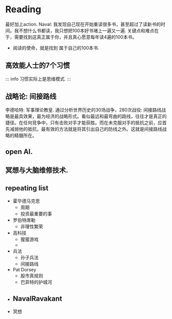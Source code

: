 # Reading 
最好加上action.
Naval: 我发现自己现在开始重读很多书，甚至超过了读新书的时间。我不想什么书都读，我只想把100本好书堵上一遍又一遍. 关键点和难点在于，需要找到这真正属于你，并且真心愿意每年读4遍的100本书。

- 阅读的使命，就是找到 属于自己的100本书.



## 高效能人士的7个习惯
::: info
习惯实际上是思维模式.
:::

## 战略论: 间接路线
李德哈特: 军事理论教皇. 通过分析世界历史的30场战争，280次战役: 间接路线战略是最具效果，最为经济的战略形式。看似最远和最弯曲的路线，往往才是真正的捷径。在任何竞争中，只有击败对手才能获胜。而在未克服对手的抵抗之前，应首先减弱他的抵抗，最有效的方法就是将其引出自己的防线之外。这就是间接路线战略的精髓所在。
## open AI.

## 冥想与大脑维修技术.

## repeating list
- 霍华德马克思
  - 周期
  - 投资最重要的事
- 罗伯特席勒
  - 非理性繁荣
- 高科技
  - 猩猩游戏
  - 
- 兵法
  - 孙子兵法
  - 间接路线
- Pat Dorsey
  - 股市真规则
  - 巴菲特的护城河
- NavalRavakant
  - 
- 冥想

